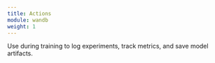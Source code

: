 ```yaml
---
title: Actions
module: wandb
weight: 1
---
```

Use during training to log experiments, track metrics, and save model artifacts.
